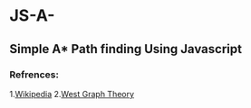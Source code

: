 # JS-A-

## Simple A\* Path finding Using Javascript

### Refrences:

1.[Wikipedia](https://en.wikipedia.org/wiki/A*_search_algorithm) 
2.[West Graph Theory](http://docshare01.docshare.tips/files/26167/261678089.pdf)
